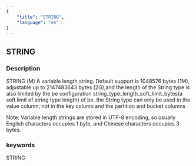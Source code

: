 ```yaml
---
{
    "title": "STRING",
    "language": "en"
}
---
```


<!-- 
Licensed to the Apache Software Foundation (ASF) under one
or more contributor license agreements.  See the NOTICE file
distributed with this work for additional information
regarding copyright ownership.  The ASF licenses this file
to you under the Apache License, Version 2.0 (the
"License"); you may not use this file except in compliance
with the License.  You may obtain a copy of the License at

  http://www.apache.org/licenses/LICENSE-2.0

Unless required by applicable law or agreed to in writing,
software distributed under the License is distributed on an
"AS IS" BASIS, WITHOUT WARRANTIES OR CONDITIONS OF ANY
KIND, either express or implied.  See the License for the
specific language governing permissions and limitations
under the License.
-->

## STRING
### Description
STRING (M)
A variable length string. Default support is 1048576 bytes (1M), adjustable up to 2147483643 bytes (2G),and the length of the String type is also limited by the be configuration string_type_length_soft_limit_bytes(a soft limit of string type length) of be. the String type can only be used in the value column, not in the key column and the partition and bucket columns

Note: Variable length strings are stored in UTF-8 encoding, so usually English characters occupies 1 byte, and Chinese characters occupies 3 bytes.

### keywords
STRING

